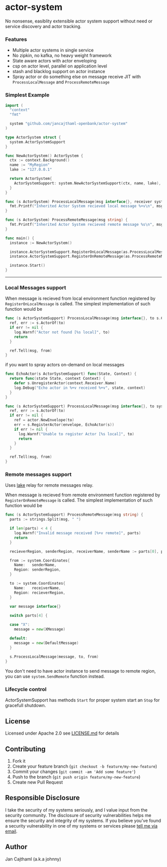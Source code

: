 # actor-system

No nonsense, easiblity extensible actor system support without need or service discovery and actor tracking.

### Features

- Multiple actor systems in single service
- No zipkin, no kafka, no heavy weight framework
- State aware actors with actor enveloping
- csp on actor level, parallel on application level
- stash and blacklog support on actor instance
- Spray actor or do something else on message receive JIT with `ProcessLocalMessage` and `ProcessRemoteMessage`

### Simplest Example

```go
import (
  "context"
  "fmt"

  system "github.com/jancajthaml-openbank/actor-system"
)

type ActorSystem struct {
  system.ActorSystemSupport
}

func NewActorSystem() ActorSystem {
  ctx := context.Background()
  name := "MyRegion"
  lake := "127.0.0.1"

  return ActorSystem{
    ActorSystemSupport: system.NewActorSystemSupport(ctx, name, lake),
  }
}

func (s ActorSystem) ProcessLocalMessage(msg interface{}, receiver system.Coordinates, sender system.Coordinates) {
  fmt.Printf("Inherited Actor System recieved local message %+v\n", msg)
}

func (s ActorSystem) ProcessRemoteMessage(msg string) {
  fmt.Printf("Inherited Actor System recieved remote message %s\n", msg)
}

func main() {
  instance := NewActorSystem()

  instance.ActorSystemSupport.RegisterOnLocalMessage(as.ProcessLocalMessage)
  instance.ActorSystemSupport.RegisterOnRemoteMessage(as.ProcessRemoteMessage)

  instance.Start()
}
```

---

### Local Messages support

When message is recieved from local environment function registered by `RegisterOnLocalMessage` is called.
The simplest implementation of such function would be

```go
func (s ActorSystemSupport) ProcessLocalMessage(msg interface{}, to s.Coordinates, from Coordinates) {
  ref, err := s.ActorOf(to)
  if err != nil {
    log.Warnf("Actor not found [%s local]", to)
    return
  }

  ref.Tell(msg, from)
}
```

if you want to spray actors on-demand on local messages

```go
func EchoActor(s ActorSystemSupport) func(State, Context) {
  return func(state State, context Context) {
    defer s.UnregisterActor(context.Receiver.Name)
    log.Debug("Echo actor in %+v received %+v", state, context)
  }
}
```

```go
func (s ActorSystemSupport) ProcessLocalMessage(msg interface{}, to system.Coordinates, from system.Coordinates) {
  ref, err := s.ActorOf(to)
  if err != nil {
    ref = actor.NewEnvelope(to)
    err = s.RegisterActor(envelope, EchoActor(s))
    if err != nil {
      log.Warnf("Unable to register Actor [%s local]", to)
      return
    }
  }

  ref.Tell(msg, from)
}
```

### Remote messages support

Uses [lake](https://github.com/jancajthaml-openbank/lake) relay for remote messages relay.

When message is recieved from remote environment function registered by `RegisterOnRemoteMessage` is called.
The simplest implementation of such function would be

```go
func (s ActorSystemSupport) ProcessRemoteMessage(msg string) {
  parts := strings.Split(msg, " ")

  if len(parts) < 4 {
    log.Warnf("Invalid message received [%+v remote]", parts)
    return
  }

  recieverRegion, senderRegion, receiverName, senderName := parts[0], parts[1], parts[2], parts[3]

  from := system.Coordinates{
    Name:   senderName,
    Region: senderRegion,
  }

  to := system.Coordinates{
    Name:   receiverName,
    Region: recieverRegion,
  }
  
  var message interface{}

  switch parts[4] {

  case "X": 
    message = new(XMessage)

  default:
    message = new(DefaultMessage)
  }
    
  s.ProcessLocalMessage(message, to, from)
}
```

You don't need to have actor instance to send message to remote region, you can use `system.SendRemote` function instead.

### Lifecycle control

ActorSystemSupport has methods `Start` for proper system start an `Stop` for gracefull shutdown.

## License

Licensed under Apache 2.0 see [LICENSE.md](https://github.com/jancajthaml-openbank/lake-client/blob/master/LICENSE.md) for details

## Contributing

1. Fork it
2. Create your feature branch (`git checkout -b feature/my-new-feature`)
3. Commit your changes (`git commit -am 'Add some feature'`)
4. Push to the branch (`git push origin feature/my-new-feature`)
5. Create new Pull Request

## Responsible Disclosure

I take the security of my systems seriously, and I value input from the security community. The disclosure of security vulnerabilities helps me ensure the security and integrity of my systems. If you believe you've found a security vulnerability in one of my systems or services please [tell me via email](mailto:jan.cajthaml@gmail.com).

## Author

Jan Cajthaml (a.k.a johnny)
